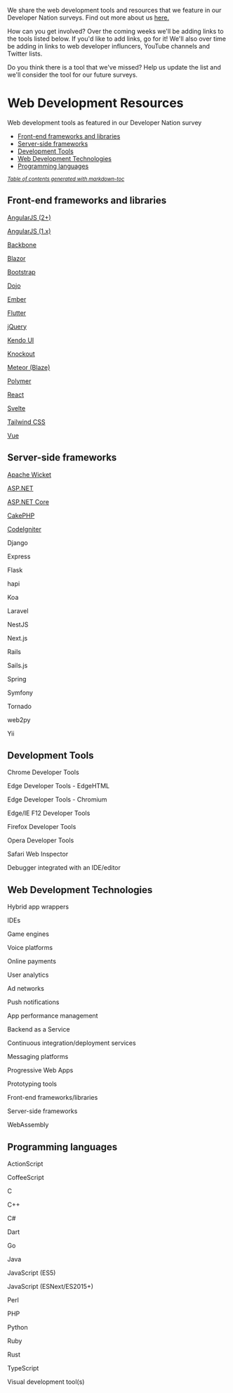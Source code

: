 We share the web development tools and resources that we feature in our Developer Nation surveys. Find out more about us [here.](https://github.com/devnationworld/aboutus)

How can you get involved? Over the coming weeks we'll be adding links to the tools listed below. If you'd like to add links, go for it! We'll also over time be adding in links to web developer influncers, YouTube channels and Twitter lists. 

Do you think there is a tool that we've missed? Help us update the list and we'll consider the tool for our future surveys.

# Web Development Resources
Web development tools as featured in our Developer Nation survey

- [Front-end frameworks and libraries](#front-end-frameworks-and-libraries)
- [Server-side frameworks](#server-side-frameworks)
- [Development Tools](#development-tools)
- [Web Development Technologies](#web-development-technologies)
- [Programming languages](#programming-languages)

<small><i><a href='http://ecotrust-canada.github.io/markdown-toc/'>Table of contents generated with markdown-toc</a></i></small>


## Front-end frameworks and libraries 

[AngularJS (2+)](https://angularjs.org/)

[AngularJS (1.x)](https://angularjs.org/)

[Backbone](https://backbonejs.org/)

[Blazor](https://dotnet.microsoft.com/en-us/apps/aspnet/web-apps/blazor)

[Bootstrap](https://getbootstrap.com/)

[Dojo](https://dojo.io/)

[Ember](https://emberjs.com/)

[Flutter](https://flutter.dev/)

[jQuery](https://jquery.com/)

[Kendo UI](https://www.telerik.com/kendo-ui)

[Knockout](https://knockoutjs.com/)

[Meteor (Blaze)](http://blazejs.org/)

[Polymer](https://polymer-library.polymer-project.org/3.0/docs/devguide/feature-overview)

[React](https://reactjs.org/)

[Svelte](https://svelte.dev/)

[Tailwind CSS](https://tailwindcss.com/)

[Vue](https://vuejs.org/)


## Server-side frameworks 

[Apache Wicket](https://wicket.apache.org/)

[ASP.NET](https://dotnet.microsoft.com/en-us/apps/aspnet)

[ASP.NET Core](https://dotnet.microsoft.com/en-us/apps/aspnet)

[CakePHP](https://cakephp.org/)

[CodeIgniter](https://codeigniter.com/)

Django

Express

Flask

hapi

Koa

Laravel

NestJS

Next.js

Rails

Sails.js

Spring

Symfony

Tornado

web2py

Yii


## Development Tools
Chrome Developer Tools

Edge Developer Tools - EdgeHTML

Edge Developer Tools - Chromium

Edge/IE F12 Developer Tools

Firefox Developer Tools

Opera Developer Tools

Safari Web Inspector

Debugger integrated with an IDE/editor


## Web Development Technologies
Hybrid app wrappers

IDEs

Game engines

Voice platforms

Online payments

User analytics

Ad networks

Push notifications

App performance management

Backend as a Service

Continuous integration/deployment services

Messaging platforms

Progressive Web Apps

Prototyping tools

Front-end frameworks/libraries

Server-side frameworks

WebAssembly


## Programming languages 

ActionScript

CoffeeScript

C

C++

C#

Dart

Go

Java

JavaScript (ES5)

JavaScript (ESNext/ES2015+)

Perl

PHP

Python

Ruby

Rust

TypeScript

Visual development tool(s)




